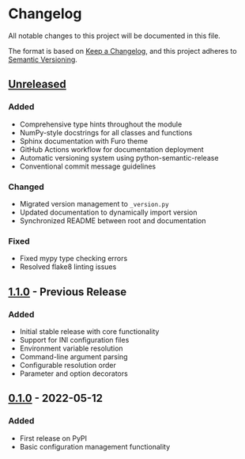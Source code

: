 # Changelog

All notable changes to this project will be documented in this file.

The format is based on [Keep a Changelog](https://keepachangelog.com/en/1.0.0/),
and this project adheres to [Semantic Versioning](https://semver.org/spec/v2.0.0.html).

## [Unreleased]

### Added
- Comprehensive type hints throughout the module
- NumPy-style docstrings for all classes and functions
- Sphinx documentation with Furo theme
- GitHub Actions workflow for documentation deployment
- Automatic versioning system using python-semantic-release
- Conventional commit message guidelines

### Changed
- Migrated version management to `_version.py`
- Updated documentation to dynamically import version
- Synchronized README between root and documentation

### Fixed
- Fixed mypy type checking errors
- Resolved flake8 linting issues

## [1.1.0] - Previous Release

### Added
- Initial stable release with core functionality
- Support for INI configuration files
- Environment variable resolution
- Command-line argument parsing
- Configurable resolution order
- Parameter and option decorators

## [0.1.0] - 2022-05-12

### Added
- First release on PyPI
- Basic configuration management functionality

[Unreleased]: https://github.com/mit-kavli-institute/configurables/compare/v1.1.0...HEAD
[1.1.0]: https://github.com/mit-kavli-institute/configurables/compare/v0.1.0...v1.1.0
[0.1.0]: https://github.com/mit-kavli-institute/configurables/releases/tag/v0.1.0
